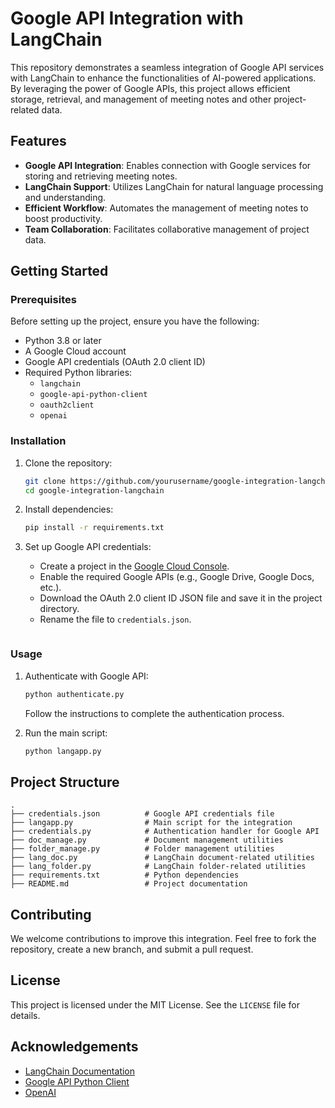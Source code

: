 # Google API Integration with LangChain

This repository demonstrates a seamless integration of Google API services with LangChain to enhance the functionalities of AI-powered applications. By leveraging the power of Google APIs, this project allows efficient storage, retrieval, and management of meeting notes and other project-related data.

## Features

- **Google API Integration**: Enables connection with Google services for storing and retrieving meeting notes.
- **LangChain Support**: Utilizes LangChain for natural language processing and understanding.
- **Efficient Workflow**: Automates the management of meeting notes to boost productivity.
- **Team Collaboration**: Facilitates collaborative management of project data.

## Getting Started

### Prerequisites

Before setting up the project, ensure you have the following:

- Python 3.8 or later
- A Google Cloud account
- Google API credentials (OAuth 2.0 client ID)
- Required Python libraries:
  - `langchain`
  - `google-api-python-client`
  - `oauth2client`
  - `openai`

### Installation

1. Clone the repository:
   ```bash
   git clone https://github.com/yourusername/google-integration-langchain.git
   cd google-integration-langchain
   ```

2. Install dependencies:
   ```bash
   pip install -r requirements.txt
   ```

3. Set up Google API credentials:
   - Create a project in the [Google Cloud Console](https://console.cloud.google.com/).
   - Enable the required Google APIs (e.g., Google Drive, Google Docs, etc.).
   - Download the OAuth 2.0 client ID JSON file and save it in the project directory.
   - Rename the file to `credentials.json`.
   ```

### Usage

1. Authenticate with Google API:
   ```bash
   python authenticate.py
   ```
   Follow the instructions to complete the authentication process.

2. Run the main script:
   ```bash
   python langapp.py
   ```

## Project Structure

```
.
├── credentials.json          # Google API credentials file
├── langapp.py                # Main script for the integration
├── credentials.py            # Authentication handler for Google API
├── doc_manage.py             # Document management utilities
├── folder_manage.py          # Folder management utilities
├── lang_doc.py               # LangChain document-related utilities
├── lang_folder.py            # LangChain folder-related utilities
├── requirements.txt          # Python dependencies
├── README.md                 # Project documentation
```

## Contributing

We welcome contributions to improve this integration. Feel free to fork the repository, create a new branch, and submit a pull request.

## License

This project is licensed under the MIT License. See the `LICENSE` file for details.

## Acknowledgements

- [LangChain Documentation](https://langchain.readthedocs.io/)
- [Google API Python Client](https://github.com/googleapis/google-api-python-client)
- [OpenAI](https://openai.com/)

